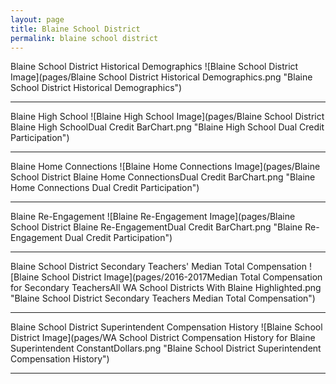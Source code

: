 ```yaml
---
layout: page
title: Blaine School District
permalink: blaine school district
---
```



Blaine School District Historical Demographics
![Blaine School District Image](pages/Blaine School District Historical Demographics.png "Blaine School District Historical Demographics")

___

Blaine High School
![Blaine High School Image](pages/Blaine School District Blaine High SchoolDual Credit BarChart.png "Blaine High School Dual Credit Participation")

___

Blaine Home Connections
![Blaine Home Connections Image](pages/Blaine School District Blaine Home ConnectionsDual Credit BarChart.png "Blaine Home Connections Dual Credit Participation")

___

Blaine Re-Engagement
![Blaine Re-Engagement Image](pages/Blaine School District Blaine Re-EngagementDual Credit BarChart.png "Blaine Re-Engagement Dual Credit Participation")

___

Blaine School District Secondary Teachers' Median Total Compensation
![Blaine School District Image](pages/2016-2017Median Total Compensation for Secondary TeachersAll WA School Districts With Blaine Highlighted.png "Blaine School District Secondary Teachers Median Total Compensation")

___

Blaine School District Superintendent Compensation History
![Blaine School District Image](pages/WA School District Compensation History for Blaine Superintendent ConstantDollars.png "Blaine School District Superintendent Compensation History")

___

